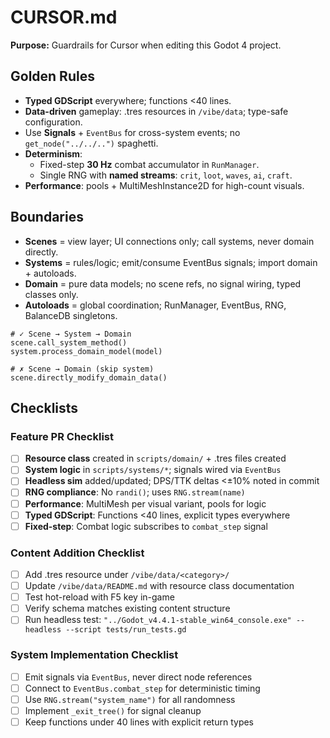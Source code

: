 # CURSOR.md
**Purpose:** Guardrails for Cursor when editing this Godot 4 project.

## Golden Rules
- **Typed GDScript** everywhere; functions <40 lines.
- **Data-driven** gameplay: .tres resources in `/vibe/data`; type-safe configuration.
- Use **Signals** + `EventBus` for cross-system events; no `get_node("../../..")` spaghetti.
- **Determinism**:
  - Fixed-step **30 Hz** combat accumulator in `RunManager`.
  - Single RNG with **named streams**: `crit`, `loot`, `waves`, `ai`, `craft`.
- **Performance**: pools + MultiMeshInstance2D for high-count visuals.

## Boundaries
- **Scenes** = view layer; UI connections only; call systems, never domain directly.
- **Systems** = rules/logic; emit/consume EventBus signals; import domain + autoloads.
- **Domain** = pure data models; no scene refs, no signal wiring, typed classes only.
- **Autoloads** = global coordination; RunManager, EventBus, RNG, BalanceDB singletons.

```gdscript
# ✓ Scene → System → Domain
scene.call_system_method()
system.process_domain_model(model)

# ✗ Scene → Domain (skip system)
scene.directly_modify_domain_data()
```

## Checklists

### Feature PR Checklist
- [ ] **Resource class** created in `scripts/domain/` + .tres files created
- [ ] **System logic** in `scripts/systems/*`; signals wired via `EventBus`
- [ ] **Headless sim** added/updated; DPS/TTK deltas <±10% noted in commit
- [ ] **RNG compliance**: No `randi()`; uses `RNG.stream(name)`
- [ ] **Performance**: MultiMesh per visual variant, pools for logic
- [ ] **Typed GDScript**: Functions <40 lines, explicit types everywhere
- [ ] **Fixed-step**: Combat logic subscribes to `combat_step` signal

### Content Addition Checklist
- [ ] Add .tres resource under `/vibe/data/<category>/`
- [ ] Update `/vibe/data/README.md` with resource class documentation
- [ ] Test hot-reload with F5 key in-game
- [ ] Verify schema matches existing content structure
- [ ] Run headless test: `"../Godot_v4.4.1-stable_win64_console.exe" --headless --script tests/run_tests.gd`

### System Implementation Checklist
- [ ] Emit signals via `EventBus`, never direct node references
- [ ] Connect to `EventBus.combat_step` for deterministic timing
- [ ] Use `RNG.stream("system_name")` for all randomness
- [ ] Implement `_exit_tree()` for signal cleanup
- [ ] Keep functions under 40 lines with explicit return types
